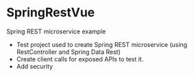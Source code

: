 # SpringRestVue
Spring REST microservice example

- Test project used to create Spring REST microservice (using RestController and Spring Data Rest)
- Create client calls for exposed APIs to test it.
- Add security
